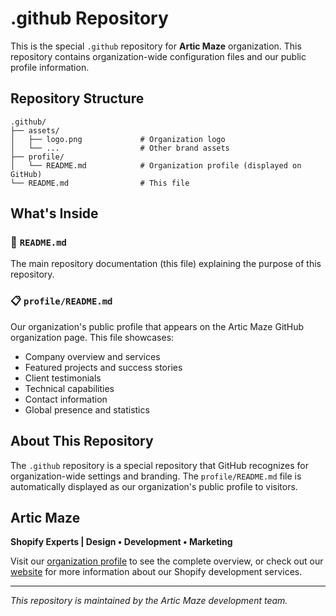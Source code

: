 # .github Repository

This is the special `.github` repository for **Artic Maze** organization. This repository contains organization-wide configuration files and our public profile information.

## Repository Structure

```
.github/
├── assets/
│   ├── logo.png             # Organization logo
│   └── ...                  # Other brand assets
├── profile/
│   └── README.md            # Organization profile (displayed on GitHub)
└── README.md                # This file
```

## What's Inside

### 📄 `README.md`

The main repository documentation (this file) explaining the purpose of this repository.

### 📋 `profile/README.md`

Our organization's public profile that appears on the Artic Maze GitHub organization page. This file showcases:

- Company overview and services
- Featured projects and success stories
- Client testimonials
- Technical capabilities
- Contact information
- Global presence and statistics

## About This Repository

The `.github` repository is a special repository that GitHub recognizes for organization-wide settings and branding. The `profile/README.md` file is automatically displayed as our organization's public profile to visitors.

## Artic Maze

**Shopify Experts | Design • Development • Marketing**

Visit our [organization profile](https://github.com/artic-maze) to see the complete overview, or check out our [website](https://articmaze.com) for more information about our Shopify development services.

---

_This repository is maintained by the Artic Maze development team._
